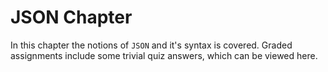 # JSON Chapter

In this chapter the notions of `JSON` and it's syntax is covered. Graded 
assignments include some trivial quiz answers, which can be viewed here.
